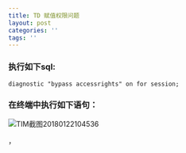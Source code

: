 ```yaml
---
title: TD 赋值权限问题
layout: post
categories: ''
tags: ''
---
```

### 执行如下sql:  

    diagnostic "bypass accessrights" on for session;  

 
       

### 在终端中执行如下语句：  

![TIM截图20180122104536](http://p1vuoao0b.bkt.clouddn.com/JekyllWriter/TIM截图20180122104536.png)














，